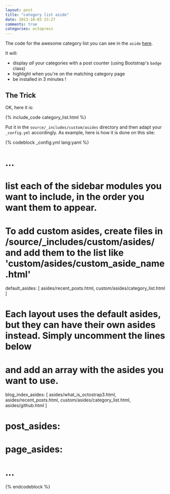 ```yaml
---
layout: post
title: "category list aside"
date: 2013-10-03 23:27
comments: true
categories: octopress
---
```


The code for the awesome category list you can see in the `aside`
<a href="#" id="category-list-pointer">here</a>.

<script>
jQuery(document).ready(function ($) {
    $('#category-list-pointer').click(function (event) {
        event.preventDefault(); // don't follow href
        // XXX: ugly, should have an id.
        var $target = $('h3.panel-title:contains(Categories)').closest('.panel');
        $target.css({opacity: 0}).animate({opacity: 1}, 700);
    });
});
</script>

It will:

- display *all* your categories with a post counter (using Bootstrap's `badge`
  class)
- highlight when you're on the matching category page
- be installed in 3 minutes !

<!-- more -->

<h2>The Trick</h2>

OK, here it is:

{% include_code category_list.html %}

Put it in the `source/_includes/custom/asides` directory and then adapt your
`_config.yml` accordingly. As example, here is how it is done on this site:

{% codeblock _config.yml lang:yaml %}
# ...
# list each of the sidebar modules you want to include, in the order you want them to appear.
# To add custom asides, create files in /source/_includes/custom/asides/ and add them to the list like 'custom/asides/custom_aside_name.html'
default_asides: [
    asides/recent_posts.html,
    custom/asides/category_list.html
]

# Each layout uses the default asides, but they can have their own asides instead. Simply uncomment the lines below
# and add an array with the asides you want to use.
blog_index_asides: [
    asides/what_is_octostrap3.html,
    asides/recent_posts.html,
    custom/asides/category_list.html,
    asides/github.html
]
# post_asides:
# page_asides:
# ...
{% endcodeblock %}

